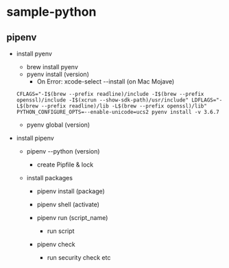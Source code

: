 # sample-python

## pipenv
- install pyenv
  - brew install pyenv
  - pyenv install (version)
    - On Error: xcode-select --install (on Mac Mojave)
  ````
  CFLAGS="-I$(brew --prefix readline)/include -I$(brew --prefix openssl)/include -I$(xcrun --show-sdk-path)/usr/include" LDFLAGS="-L$(brew --prefix readline)/lib -L$(brew --prefix openssl)/lib" PYTHON_CONFIGURE_OPTS=--enable-unicode=ucs2 pyenv install -v 3.6.7
  ````
  - pyenv global (version)

  
- install pipenv
  - pipenv --python (version)
    - create Pipfile & lock
    
    
  - install packages
    - pipenv install (package)
     
    - pipenv shell (activate)
    
    - pipenv run (script_name)
      - run script
    
    - pipenv check
      - run security check etc
      
    